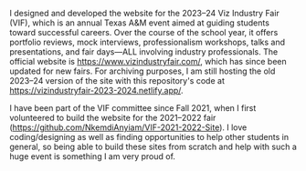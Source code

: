 I designed and developed the website for the 2023–24 Viz Industry Fair (VIF), which is an annual Texas A&M event aimed at guiding students toward successful careers.
Over the course of the school year, it offers portfolio reviews, mock interviews, professionalism workshops, talks and presentations, and fair days—ALL involving industry professionals.
The official website is https://www.vizindustryfair.com/, which has since been updated for new fairs. For archiving purposes, I am still hosting the old 2023–24 version of the site with this repository's code at https://vizindustryfair-2023-2024.netlify.app/.

I have been part of the VIF committee since Fall 2021, when I first volunteered to build the website for the 2021–2022 fair (https://github.com/NkemdiAnyiam/VIF-2021-2022-Site). I love coding/designing as well as finding opportunities to help other students in general, so being able to build these sites from scratch and help with such a huge event is something I am very proud of.
